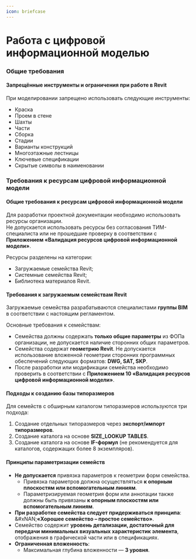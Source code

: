 ```yaml
---
icon: briefcase
---
```


# Работа с цифровой информационной моделью

### Общие требования

#### Запрещённые инструменты и ограничения при работе в Revit

При моделировании запрещено использовать следующие инструменты:

* Краска
* Проем в стене
* Шахты
* Части
* Сборка
* Стадии
* Варианты конструкций
* Многоэтажные лестницы
* Ключевые спецификации
* Скрытые символы в наименовании

### Требования к ресурсам цифровой информационной модели

#### Общие требования к ресурсам цифровой информационной модели

Для разработки проектной документации необходимо использовать ресурсы организации.\
Не допускается использовать ресурсы без согласования ТИМ-специалиста или не прошедшие проверку в соответствии с **Приложением «Валидация ресурсов цифровой информационной модели»**.

Ресурсы разделены на категории:

* Загружаемые семейства Revit;
* Системные семейства Revit;
* Библиотека материалов Revit.

#### Требования к загружаемым семействам Revit

Загружаемые семейства разрабатываются специалистами **группы BIM** в соответствии с настоящим регламентом.

Основные требования к семействам:

* Семейства должны содержать **только общие параметры** из ФОПа организации, не допускается наличие сторонних общих параметров.
* Семейства содержат **геометрию Revit**. Не допускается использование вложенной геометрии сторонних программных обеспечений следующих форматов: **DWG, SAT, SKP**.
* После разработки или модификации семейства необходимо проверить в соответствии с **Приложением 10 «Валидация ресурсов цифровой информационной модели»**.

#### Подходы к созданию базы типоразмеров

Для семейств с обширным каталогом типоразмеров используются три подхода:

1. Создание отдельных типоразмеров через **экспорт/импорт типоразмеров**.
2. Создание каталога на основе **SIZE\_LOOKUP TABLES**.
3. Создание каталога на основе **IF-формул** (не рекомендуется для каталогов, содержащих более 8 экземпляров).

#### Принципы параметризации семейств

* **Не допускается** привязка параметров к геометрии форм семейства.
  * Привязка параметров должна осуществляться **к опорным плоскостям или вспомогательным линиям**.
  * Параметризируемая геометрия форм или аннотации также должны быть привязаны **к опорным плоскостям или вспомогательным линиям**.
* **При разработке семейства следует придерживаться принципа**:\
  &#xNAN;**«Хорошее семейство – простое семейство»**.
* Семейство содержит **уровень детализации, достаточный для передачи минимальных визуальных характеристик элемента**, отображения в графической части или в спецификациях.
* **Ограниченная вложенность**:
  * Максимальная глубина вложенности — **3 уровня**.

